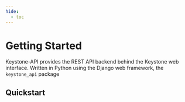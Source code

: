 ```yaml
---
hide:
  - toc
---
```


# Getting Started

Keystone-API provides the REST API backend behind the Keystone web interface.
Written in Python using the Django web framework, the `keystone_api` package 

## Quickstart

